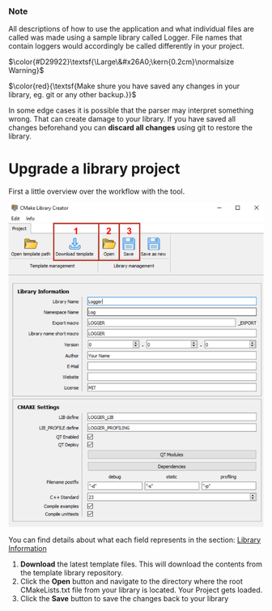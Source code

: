 ### Note
All descriptions of how to use the application and what individual files are called was made using a sample library called Logger.
File names that contain loggers would accordingly be called differently in your project.

$\color{#D29922}\textsf{\Large\&#x26A0;\kern{0.2cm}\normalsize Warning}$ 

$\color{red}{\textsf{Make shure you have saved any changes in your library, eg. git or any other backup.}}$


In some edge cases it is possible that the parser may interpret something wrong.
That can create damage to your library. If you have saved all changes beforehand you can **discard all changes** using git to restore the library.

# Upgrade a library project
First a little overview over the workflow with the tool.

<img src="UI_3.png" alt="Overview" width="600"/>
   
You can find details about what each field represents in the section: [Library Information](InputElements.md) 

1. **Download** the latest template files. This will download the contents from the template library repository.
2. Click the **Open** button and navigate to the directory where the root CMakeLists.txt file from your library is located.
   Your Project gets loaded.
3. Click the **Save** button to save the changes back to your library
